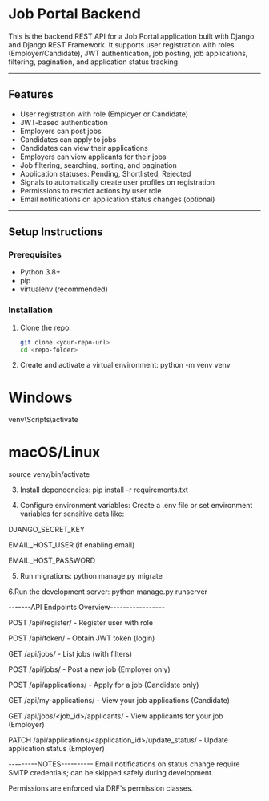 # Job Portal Backend

This is the backend REST API for a Job Portal application built with Django and Django REST Framework. It supports user registration with roles (Employer/Candidate), JWT authentication, job posting, job applications, filtering, pagination, and application status tracking.

---

## Features

- User registration with role (Employer or Candidate)
- JWT-based authentication
- Employers can post jobs
- Candidates can apply to jobs
- Candidates can view their applications
- Employers can view applicants for their jobs
- Job filtering, searching, sorting, and pagination
- Application statuses: Pending, Shortlisted, Rejected
- Signals to automatically create user profiles on registration
- Permissions to restrict actions by user role
- Email notifications on application status changes (optional)

---

## Setup Instructions

### Prerequisites

- Python 3.8+
- pip
- virtualenv (recommended)

### Installation

1. Clone the repo:

   ```bash
   git clone <your-repo-url>
   cd <repo-folder>

2. Create and activate a virtual environment:
python -m venv venv
# Windows
venv\Scripts\activate
# macOS/Linux
source venv/bin/activate

3. Install dependencies:
pip install -r requirements.txt

4. Configure environment variables:
Create a .env file or set environment variables for sensitive data like:

DJANGO_SECRET_KEY

EMAIL_HOST_USER (if enabling email)

EMAIL_HOST_PASSWORD

5. Run migrations:
python manage.py migrate

6.Run the development server:
python manage.py runserver


-------API Endpoints Overview-----------------

POST /api/register/ - Register user with role

POST /api/token/ - Obtain JWT token (login)

GET /api/jobs/ - List jobs (with filters)

POST /api/jobs/ - Post a new job (Employer only)

POST /api/applications/ - Apply for a job (Candidate only)

GET /api/my-applications/ - View your job applications (Candidate)

GET /api/jobs/<job_id>/applicants/ - View applicants for your job (Employer)

PATCH /api/applications/<application_id>/update_status/ - Update application status (Employer)



---------NOTES----------
Email notifications on status change require SMTP credentials; can be skipped safely during development.

Permissions are enforced via DRF's permission classes.



